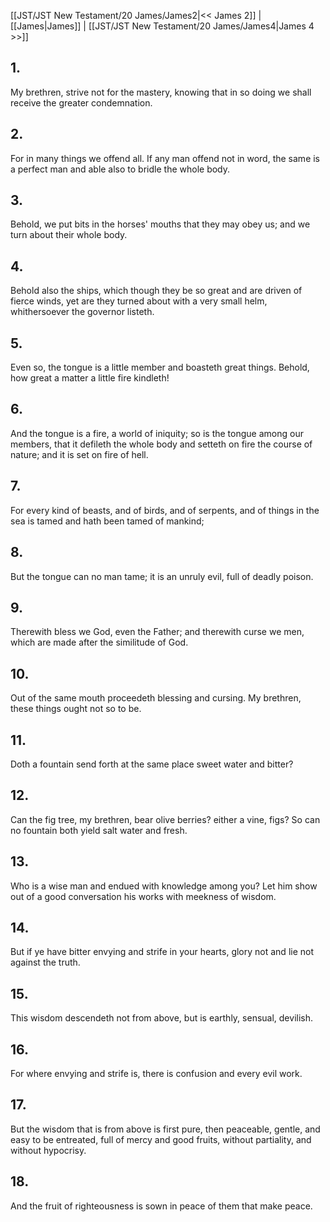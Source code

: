 [[JST/JST New Testament/20 James/James2|<< James 2]] | [[James|James]] | [[JST/JST New Testament/20 James/James4|James 4 >>]]
## 1.
My brethren, strive not for the mastery, knowing that in so doing we shall receive the greater condemnation.
## 2.
For in many things we offend all. If any man offend not in word, the same is a perfect man and able also to bridle the whole body.
## 3.
Behold, we put bits in the horses\' mouths that they may obey us; and we turn about their whole body.
## 4.
Behold also the ships, which though they be so great and are driven of fierce winds, yet are they turned about with a very small helm, whithersoever the governor listeth.
## 5.
Even so, the tongue is a little member and boasteth great things. Behold, how great a matter a little fire kindleth!
## 6.
And the tongue is a fire, a world of iniquity; so is the tongue among our members, that it defileth the whole body and setteth on fire the course of nature; and it is set on fire of hell.
## 7.
For every kind of beasts, and of birds, and of serpents, and of things in the sea is tamed and hath been tamed of mankind;
## 8.
But the tongue can no man tame; it is an unruly evil, full of deadly poison.
## 9.
Therewith bless we God, even the Father; and therewith curse we men, which are made after the similitude of God.
## 10.
Out of the same mouth proceedeth blessing and cursing. My brethren, these things ought not so to be.
## 11.
Doth a fountain send forth at the same place sweet water and bitter?
## 12.
Can the fig tree, my brethren, bear olive berries? either a vine, figs? So can no fountain both yield salt water and fresh.
## 13.
Who is a wise man and endued with knowledge among you? Let him show out of a good conversation his works with meekness of wisdom.
## 14.
But if ye have bitter envying and strife in your hearts, glory not and lie not against the truth.
## 15.
This wisdom descendeth not from above, but is earthly, sensual, devilish.
## 16.
For where envying and strife is, there is confusion and every evil work.
## 17.
But the wisdom that is from above is first pure, then peaceable, gentle, and easy to be entreated, full of mercy and good fruits, without partiality, and without hypocrisy.
## 18.
And the fruit of righteousness is sown in peace of them that make peace.


